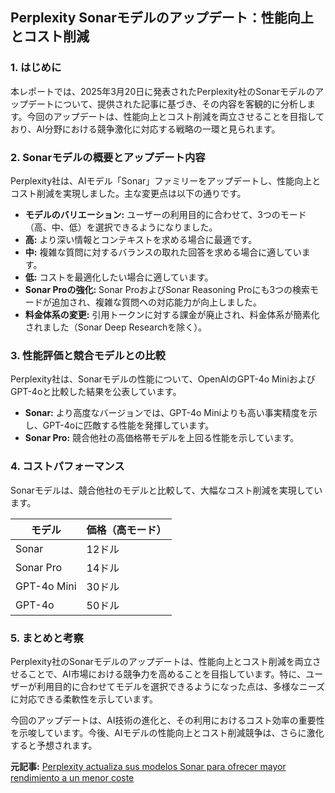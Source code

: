 ## Perplexity Sonarモデルのアップデート：性能向上とコスト削減

### 1. はじめに

本レポートでは、2025年3月20日に発表されたPerplexity社のSonarモデルのアップデートについて、提供された記事に基づき、その内容を客観的に分析します。今回のアップデートは、性能向上とコスト削減を両立させることを目指しており、AI分野における競争激化に対応する戦略の一環と見られます。

### 2. Sonarモデルの概要とアップデート内容

Perplexity社は、AIモデル「Sonar」ファミリーをアップデートし、性能向上とコスト削減を実現しました。主な変更点は以下の通りです。

* **モデルのバリエーション:** ユーザーの利用目的に合わせて、3つのモード（高、中、低）を選択できるようになりました。
 * **高:** より深い情報とコンテキストを求める場合に最適です。
 * **中:** 複雑な質問に対するバランスの取れた回答を求める場合に適しています。
 * **低:** コストを最適化したい場合に適しています。
* **Sonar Proの強化:** Sonar ProおよびSonar Reasoning Proにも3つの検索モードが追加され、複雑な質問への対応能力が向上しました。
* **料金体系の変更:** 引用トークンに対する課金が廃止され、料金体系が簡素化されました（Sonar Deep Researchを除く）。

### 3. 性能評価と競合モデルとの比較

Perplexity社は、Sonarモデルの性能について、OpenAIのGPT-4o MiniおよびGPT-4oと比較した結果を公表しています。

* **Sonar:** より高度なバージョンでは、GPT-4o Miniよりも高い事実精度を示し、GPT-4oに匹敵する性能を発揮しています。
* **Sonar Pro:** 競合他社の高価格帯モデルを上回る性能を示しています。

### 4. コストパフォーマンス

Sonarモデルは、競合他社のモデルと比較して、大幅なコスト削減を実現しています。

| モデル | 価格（高モード） |
| --------------- | --------------- |
| Sonar | 12ドル |
| Sonar Pro | 14ドル |
| GPT-4o Mini | 30ドル |
| GPT-4o | 50ドル |

### 5. まとめと考察

Perplexity社のSonarモデルのアップデートは、性能向上とコスト削減を両立させることで、AI市場における競争力を高めることを目指しています。特に、ユーザーが利用目的に合わせてモデルを選択できるようになった点は、多様なニーズに対応できる柔軟性を示しています。

今回のアップデートは、AI技術の進化と、その利用におけるコスト効率の重要性を示唆しています。今後、AIモデルの性能向上とコスト削減競争は、さらに激化すると予想されます。


**元記事:** [Perplexity actualiza sus modelos Sonar para ofrecer mayor rendimiento a un menor coste](https://www.diarioestrategia.cl/texto-diario/mostrar/5224579/perplexity-actualiza-modelos-sonar-ofrecer-mayor-rendimiento-menor-coste)